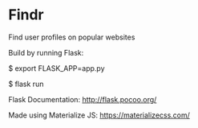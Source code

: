 # Findr
Find user profiles on popular websites

Build by running Flask:

  $ export FLASK_APP=app.py
  
  $ flask run
  
Flask Documentation:
  http://flask.pocoo.org/

Made using Materialize JS:
  https://materializecss.com/
